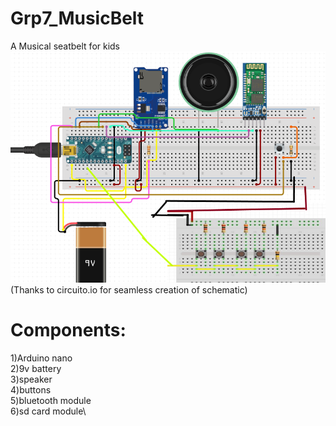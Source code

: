 # Grp7_MusicBelt
A Musical seatbelt for kids\
![alt text](https://github.com/wardi-course-iiitd/Grp7_MusicBelt/blob/master/wardi_circuit.png) \
(Thanks to circuito.io for seamless creation of schematic)
# Components:
1)Arduino nano\
2)9v battery\
3)speaker\
4)buttons\
5)bluetooth module\
6)sd card module\

